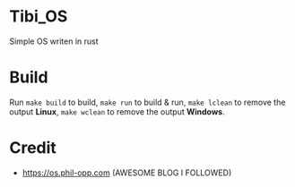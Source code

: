 # Tibi_OS

Simple OS writen in rust

# Build

Run `make build` to build,
`make run` to build & run,
`make lclean` to remove the output **Linux**,
`make wclean` to remove the output **Windows**.

# Credit

- https://os.phil-opp.com
  (AWESOME BLOG I FOLLOWED)
